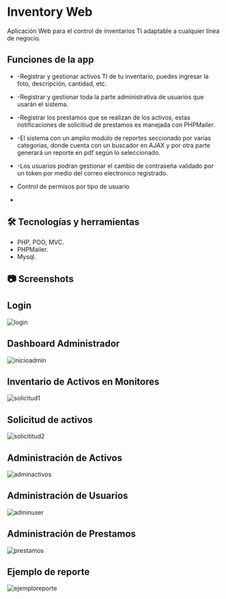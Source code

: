 # Inventory Web
Aplicación Web para el control de inventarios TI adaptable a cualquier línea de negocio.

## Funciones de la app 
- -Registrar y gestionar activos TI de tu inventario, puedes ingresar la foto, descripción, cantidad, etc.
- -Registrar y gestionar toda la parte administrativa de usuarios que usarán el sistema.
- -Registrar los prestamos que se realizan de los activos, estas notificaciones de solicitiud de prestamos es manejada con PHPMailer.
- -El sistema con un amplio modúlo de reportes seccionado por varias categorias, donde cuenta con un buscador en AJAX y por otra parte generará un reporte en pdf según lo seleccionado.
- -Los usuarios podran gestionar el cambio de contraseña validado por un token por medio del correo electronico registrado.
- Control de permisos por tipo de usuario

- 
## 🛠 Tecnologías y herramientas
- PHP, POO, MVC.
- PHPMailer.
- Mysql.

## 📷 Screenshots

## Login

![login](https://github.com/johanrodriguezb/InventoryWeb/assets/84812253/a7972f5c-98e7-4f62-ab86-8a720233d9cc)

## Dashboard Administrador

![inicioadmin](https://github.com/johanrodriguezb/InventoryWeb/assets/84812253/82782c34-590f-40ec-a035-cfc087e08956)

## Inventario de Activos en Monitores

![solicitud1](https://github.com/johanrodriguezb/InventoryWeb/assets/84812253/28879233-9071-4088-b84b-1e6a037f605a)

## Solicitud de activos

![solicititud2](https://github.com/johanrodriguezb/InventoryWeb/assets/84812253/9d0b6cf3-9442-457e-b750-caf0c3001acd)

## Administración de Activos 

![adminactivos](https://github.com/johanrodriguezb/InventoryWeb/assets/84812253/d7e4e3f4-7539-446b-a1ee-e884caa7a983)

## Administración de Usuarios

![adminuser](https://github.com/johanrodriguezb/InventoryWeb/assets/84812253/a4745f12-1bd0-4b62-a5c7-e0e3915960a6)

## Administración de Prestamos

![prestamos](https://github.com/johanrodriguezb/InventoryWeb/assets/84812253/009758d8-b8a7-44b0-bcdf-68ade8ea90db)

## Ejemplo de reporte

![ejemploreporte](https://github.com/johanrodriguezb/InventoryWeb/assets/84812253/9ef42c97-a09e-40a8-bd20-cb3bb4c4e8ce)






